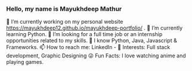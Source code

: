 ### Hello, my name is Mayukhdeep Mathur

🔭 I’m currently working on my personal website https://mayukhdeep12.github.io/mayukhdeep-portfolio/ .
🌱 I’m currently learning Python.
👯 I’m looking for a full time job or an internship opportunities related to my skills.
💬 I know Python, Java, Javascript & Frameworks.
📫 How to reach me: LinkedIn - 
👀 Interests: Full stack development, Graphic Designing
😜 Fun Facts: I love watching anime and playing games.
